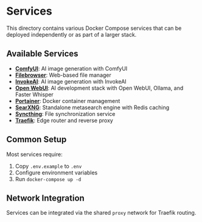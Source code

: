 # Services

This directory contains various Docker Compose services that can be deployed independently or as part of a larger stack.

## Available Services

- **[ComfyUI](./comfyui/)**: AI image generation with ComfyUI
- **[Filebrowser](./filebrowser/)**: Web-based file manager
- **[InvokeAI](./invokeai/)**: AI image generation with InvokeAI
- **[Open WebUI](./open-webui/)**: AI development stack with Open WebUI, Ollama, and Faster Whisper
- **[Portainer](./portainer/)**: Docker container management
- **[SearXNG](./searxng/)**: Standalone metasearch engine with Redis caching
- **[Syncthing](./syncthing/)**: File synchronization service
- **[Traefik](./traefik/)**: Edge router and reverse proxy

## Common Setup

Most services require:
1. Copy `.env.example` to `.env`
2. Configure environment variables
3. Run `docker-compose up -d`

## Network Integration

Services can be integrated via the shared `proxy` network for Traefik routing. 